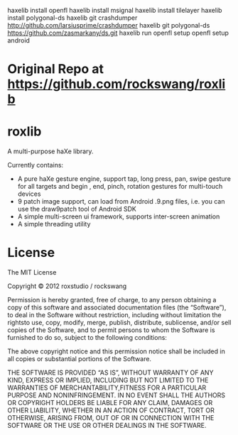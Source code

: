 haxelib install openfl
haxelib install msignal
haxelib install tilelayer
haxelib install polygonal-ds
haxelib git crashdumper http://github.com/larsiusprime/crashdumper
haxelib git polygonal-ds https://github.com/zasmarkany/ds.git
haxelib run openfl setup
openfl setup android

Original Repo at https://github.com/rockswang/roxlib
======


roxlib
======

A multi-purpose haXe library.

Currently contains:

- A pure haXe gesture engine, support tap, long press, pan, swipe gesture for all targets and begin , end, pinch, rotation gestures for multi-touch devices
- 9 patch image support, can load from Android .9.png files, i.e. you can use the draw9patch tool of Android SDK
- A simple multi-screen ui framework, supports inter-screen animation
- A simple threading utility

License
=======
The MIT License

Copyright © 2012 roxstudio / rockswang

Permission is hereby granted, free of charge, to any person obtaining a copy of this software and associated documentation files (the “Software”), to deal in the Software without restriction, including without limitation the rightsto use, copy, modify, merge, publish, distribute, sublicense, and/or sell copies of the Software, and to permit persons to whom the Software is furnished to do so, subject to the following conditions:

The above copyright notice and this permission notice shall be included in all copies or substantial portions of the Software.

THE SOFTWARE IS PROVIDED “AS IS”, WITHOUT WARRANTY OF ANY KIND, EXPRESS OR IMPLIED, INCLUDING BUT NOT LIMITED TO THE WARRANTIES OF MERCHANTABILITY,FITNESS FOR A PARTICULAR PURPOSE AND NONINFRINGEMENT. IN NO EVENT SHALL THE AUTHORS OR COPYRIGHT HOLDERS BE LIABLE FOR ANY CLAIM, DAMAGES OR OTHER LIABILITY, WHETHER IN AN ACTION OF CONTRACT, TORT OR OTHERWISE, ARISING FROM, OUT OF OR IN CONNECTION WITH THE SOFTWARE OR THE USE OR OTHER DEALINGS IN THE SOFTWARE.
